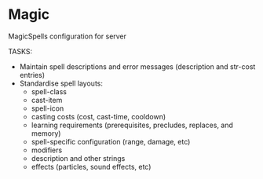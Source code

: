 # Magic
MagicSpells configuration for server

TASKS:
- Maintain spell descriptions and error messages (description and str-cost entries)
- Standardise spell layouts:
    - spell-class
    - cast-item
    - spell-icon
    - casting costs (cost, cast-time, cooldown)
    - learning requirements (prerequisites, precludes, replaces, and memory)
    - spell-specific configuration (range, damage, etc)
    - modifiers
    - description and other strings
    - effects (particles, sound effects, etc)
